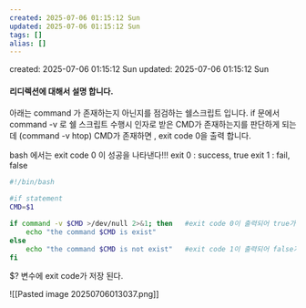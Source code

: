 ```yaml
---
created: 2025-07-06 01:15:12 Sun
updated: 2025-07-06 01:15:12 Sun
tags: []
alias: []
---
```


created: 2025-07-06 01:15:12 Sun
updated: 2025-07-06 01:15:12 Sun

#### 리디렉션에 대해서 설명 합니다.


아래는 command 가 존재하는지 아닌지를 점검하는 쉘스크립트 입니다. 
if  문에서 command -v 로 쉘 스크립트 수행시 인자로 받은 CMD가 존재하는지를 판단하게 되는데 (command -v htop)
CMD가 존재하면 , exit code 0을 출력 합니다.

bash 에서는 exit code 0 이 성공을 나타낸다!!!
exit 0 : success, true
exit 1 : fail, false



```sh
#!/bin/bash

#if statement
CMD=$1

if command -v $CMD >/dev/null 2>&1; then   #exit code 0이 출력되어 true가 된다.
    echo "the command $CMD is exist"
else
	echo "the command $CMD is not exist"   #exit code 1이 출력되어 false가 된다.
fi
```


$? 변수에 exit code가 저장 된다.

![[Pasted image 20250706013037.png]]